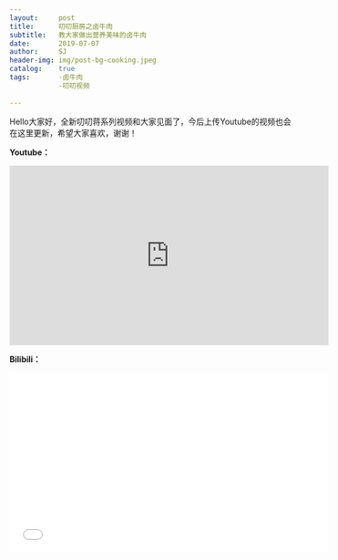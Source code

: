 ```yaml
---
layout:     post
title:      叨叨厨房之卤牛肉
subtitle:   教大家做出营养美味的卤牛肉
date:       2019-07-07
author:     SJ
header-img: img/post-bg-cooking.jpeg
catalog:    true
tags:       -卤牛肉
            -叨叨视频
            
---
```


Hello大家好，全新叨叨蒋系列视频和大家见面了，今后上传Youtube的视频也会在这里更新，希望大家喜欢，谢谢！

**Youtube：**
<iframe width="560" height="315" src="https://www.youtube.com/embed/MaRAgt1jazk" frameborder="0" allow="accelerometer; autoplay; encrypted-media; gyroscope; picture-in-picture" allowfullscreen></iframe>

**Bilibili：**
<iframe width="560" height="315" src="//player.bilibili.com/player.html?aid=58282855&cid=101671119&page=1" scrolling="no" border="0" frameborder="no" framespacing="0" allowfullscreen="true"> </iframe>




